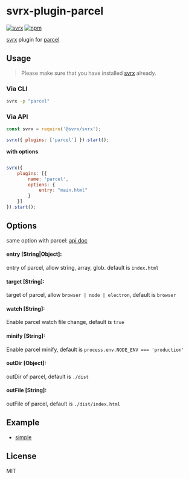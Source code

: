 # svrx-plugin-parcel

[![svrx](https://img.shields.io/badge/svrx-plugin-%23ff69b4?style=flat-square)](https://svrx.io/)
[![npm](https://img.shields.io/npm/v/svrx-plugin-parcel.svg?style=flat-square)](https://www.npmjs.com/package/svrx-plugin-parcel)

[svrx](https://github.com/x-orpheus/svrx) plugin for [parcel](https://parceljs.org/)

## Usage

> Please make sure that you have installed [svrx](https://svrx.io/) already.


### Via CLI

```bash
svrx -p "parcel"
```

### Via API

```js
const svrx = require('@svrx/svrx');

svrx({ plugins: ['parcel'] }).start();
```

**with options**

```js

svrx({
    plugins: [{
        name: 'parcel',
        options: {
            entry: "main.html"
        }
    }]
}).start();
```

## Options

same option with parcel: [api doc](https://parceljs.org/api.html)

#### **entry \[String|Object]:** 

entry of parcel, allow string, array, glob. default is `index.html`

#### **target \[String]:** 

target of parcel, allow `browser | node | electron`, default is `browser`

#### **watch \[String]:** 

Enable parcel watch file change, default is `true`

#### **minify \[String]:** 

Enable parcel minify, default is `process.env.NODE_ENV === 'production'`

#### **outDir \[Object]:**

outDir of parcel, default is `./dist`

#### **outFile \[String]:**

outFile of parcel, default is `./dist/index.html`


## Example

- [simple](https://github.com/moonrailgun/svrx-plugin-parcel/tree/master/example/simple)

## License

MIT
